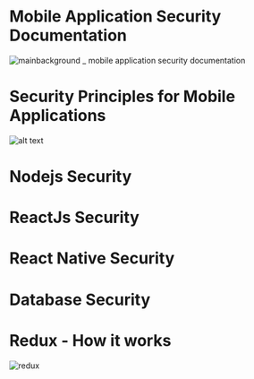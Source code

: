 # Mobile Application Security Documentation
![mainbackground _ mobile application security documentation](https://user-images.githubusercontent.com/17165922/45917374-6d143e00-be7e-11e8-9eca-6a7c31e43980.png)

# Security Principles for Mobile Applications
![alt text](https://user-images.githubusercontent.com/17165922/45917324-32f66c80-be7d-11e8-914a-efee506b5790.png)


# Nodejs Security

# ReactJs Security 

# React Native Security

# Database Security

# Redux - How it works
![redux](https://user-images.githubusercontent.com/17165922/50688446-3083e100-102e-11e9-9337-fb61c97c53ff.JPG)
